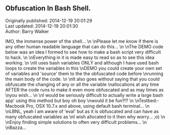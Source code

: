## Obfuscation In Bash Shell.  
Originally published: 2014-12-19 20:01:29  
Last updated: 2014-12-19 20:01:30  
Author: Barry Walker  
  
IMO, the immense power of the shell...\n\nPlease let me know if there is any other human readable language that can do this...\n\nThe DEMO code below was an idea I formed to see how to make a bash script very difficult to hack.\n\nEverything in it is made easy to read so as to see this idea working.\n\nIt uses bash variables ONLY and although I have used bash loops to create the variables in this\nDEMO you could create your own set of variables and 'source' them to the the obfuscated code before\nrunning the main body of the code.\n\nIt also goes without saying that you could obfuscate the changing of any or all the variable\nallocations at any time AFTER the code runs to make it even more obfuscated and as may times as\nyou wish...\n\nI would be seriously difficult to actually write a lsrge bash app' using this method but boy oh boy\nwould it be fun?!?\n\nTestbed:- Macbook Pro, OSX 10.7.x and above, using default bash terminal...\n\nLBNL, yeah I am aware of 'eval' but as it is obfuscated and can have as many obfuscated variables as\nI wish allocated to it then why worry... ;o)\n\nEnjoy finding simple solutions to often very difficult problems...\n\nBazza...